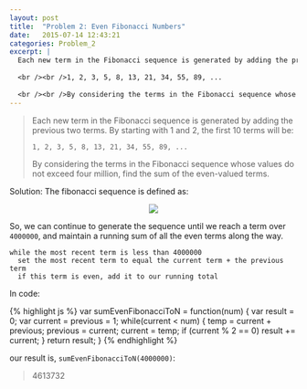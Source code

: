 ```yaml
---
layout: post
title:  "Problem 2: Even Fibonacci Numbers"
date:   2015-07-14 12:43:21
categories: Problem_2
excerpt: |
  Each new term in the Fibonacci sequence is generated by adding the previous two terms. By starting with 1 and 2, the first 10 terms will be:
  
  <br /><br />1, 2, 3, 5, 8, 13, 21, 34, 55, 89, ...
  
  <br /><br />By considering the terms in the Fibonacci sequence whose values do not exceed four million, find the sum of the even-valued terms.
---
```


> Each new term in the Fibonacci sequence is generated by adding the previous two terms. By starting with 1 and 2, the first 10 terms will be:
> 
> `1, 2, 3, 5, 8, 13, 21, 34, 55, 89, ...`
> 
> By considering the terms in the Fibonacci sequence whose values do not exceed four million, find the sum of the even-valued terms.

Solution: The fibonacci sequence is defined as:
<p align="center">
  <img src="../../../../Problem_2/math/fib.png" />
</p>

So, we can continue to generate the sequence until we reach a term over `4000000`, and maintain a running sum of all the even terms along the way.

```
while the most recent term is less than 4000000
  set the most recent term to equal the current term + the previous term
  if this term is even, add it to our running total
```

In code:

{% highlight js %}
var sumEvenFibonacciToN = function(num) {
  var result = 0;
  var current = previous = 1;
  while(current < num) {
    temp = current + previous;
    previous = current;
    current = temp;
    if (current % 2 == 0)
      result += current;
  }
  return result;
}
{% endhighlight %}

our result is, `sumEvenFibonacciToN(4000000)`:

> 4613732

